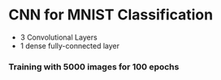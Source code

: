 # CNN for MNIST Classification
* 3 Convolutional Layers
* 1 dense fully-connected layer

### Training with 5000 images for 100 epochs

